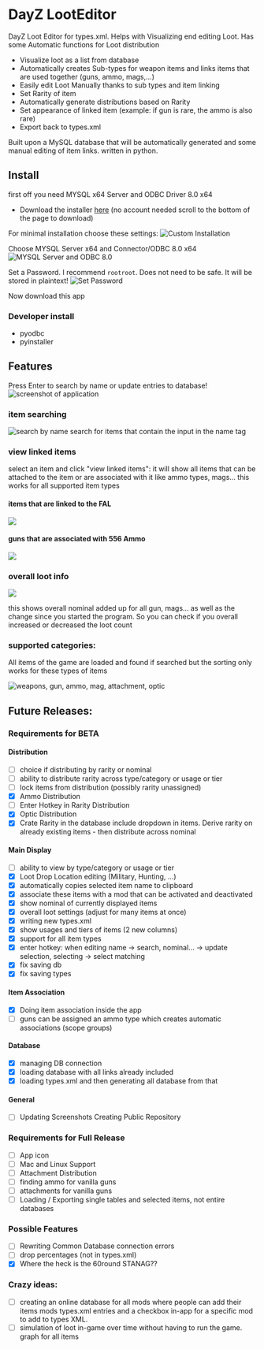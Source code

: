 # DayZ LootEditor
DayZ Loot Editor for types.xml.
Helps with Visualizing end editing Loot. Has some Automatic functions for Loot distribution

- Visualize loot as a list from database
- Automatically creates Sub-types for weapon items and links items that are used together (guns, ammo, mags,...)
- Easily edit Loot Manually thanks to sub types and item linking
- Set Rarity of item
- Automatically generate distributions based on Rarity
- Set appearance of linked item (example: if gun is rare, the ammo is also rare)
- Export back to types.xml

Built upon a MySQL database that will be automatically generated and some manual editing of item links.
written in python.

## Install
first off you need MYSQL x64 Server and ODBC Driver 8.0 x64
- Download the installer [here](https://dev.mysql.com/downloads/windows/installer/8.0.html) (no account needed scroll to the bottom of the page to download)

For minimal installation choose these settings:
![Custom Installation](images/install1.jpg)

Choose MYSQL Server x64 and Connector/ODBC 8.0 x64
![MYSQL Server and ODBC 8.0](images/install2.jpg)

Set a Password. I recommend `rootroot`. Does not need to be safe. It will be stored in plaintext!
![Set Password](images/install3.jpg)

Now download this app

### Developer install

- pyodbc
- pyinstaller

## Features
Press Enter to search by name or update entries to database!
![screenshot of application](images/2019-06-05_14-23-51.png)

### item searching
![search by name](images/searching.png)
search for items that contain the input in the name tag

### view linked items
select an item and click "view linked items":
it will show all items that can be attached to the item or are associated with it like ammo types, mags... this works for all supported item types

#### items that are linked to the FAL
![](images/linkedToFAL.png)

#### guns that are associated with 556 Ammo
![](images/linkedTo556Ammo.png)

### overall loot info

![](images/2019-06-05_14-23-41.png)

this shows overall nominal added up for all gun, mags... as well as the change since you started the program. So you can check if you overall increased or decreased the loot count

### supported categories:
All items of the game are loaded and found if searched but the sorting only works for these types of items

![weapons, gun, ammo, mag, attachment, optic](images/2019-06-05_14-24-52.png)

## Future Releases:

### Requirements for BETA

#### Distribution
- [ ] choice if distributing by rarity or nominal
- [ ] ability to distribute rarity across type/category or usage or tier
- [ ] lock items from distribution (possibly rarity unassigned)
- [x] Ammo Distribution
- [ ] Enter Hotkey in Rarity Distribution
- [x] Optic Distribution
- [x] Crate Rarity in the database include dropdown in items. Derive rarity on already existing items - then distribute across nominal

#### Main Display
- [ ] ability to view by type/category or usage or tier
- [x] Loot Drop Location editing (Military, Hunting, ...)
- [x] automatically copies selected item name to clipboard
- [x] associate these items with a mod that can be activated and deactivated
- [x] show nominal of currently displayed items
- [x] overall loot settings (adjust for many items at once)
- [x] writing new types.xml
- [x] show usages and tiers of items (2 new columns)
- [x] support for all item types
- [x] enter hotkey: when editing name -> search, nominal... -> update selection, selecting -> select matching
- [x] fix saving db
- [x] fix saving types

#### Item Association
- [x] Doing item association inside the app
- [ ] guns can be assigned an ammo type which creates automatic associations (scope groups)

#### Database
- [x] managing DB connection
- [x] loading database with all links already included
- [x] loading types.xml and then generating all database from that 

#### General
- [ ] Updating Screenshots Creating Public Repository


### Requirements for Full Release
- [ ] App icon
- [ ] Mac and Linux Support
- [ ] Attachment Distribution
- [ ] finding ammo for vanilla guns
- [ ] attachments for vanilla guns
- [ ] Loading / Exporting single tables and selected items, not entire databases

### Possible Features
- [ ] Rewriting Common Database connection errors
- [ ] drop percentages (not in types.xml)
- [x] Where the heck is the 60round STANAG??

### Crazy ideas:
- [ ] creating an online database for all mods where people can add their items mods types.xml entries and a checkbox in-app for a specific mod to add to types XML.
- [ ] simulation of loot in-game over time without having to run the game. graph for all items
